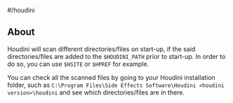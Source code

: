 #/houdini 

## About

Houdini will scan different directories/files on start-up, if the said directories/files are added to the `$HOUDINI_PATH` prior to start-up. In order to do so, you can use `$HSITE` or `$HPREF` for example.

You can check all the scanned files by going to your Houdini installation folder, such as `C:\Program Files\Side Effects Software\Houdini <houdini version>\houdini` and see which directories/files are in there.


